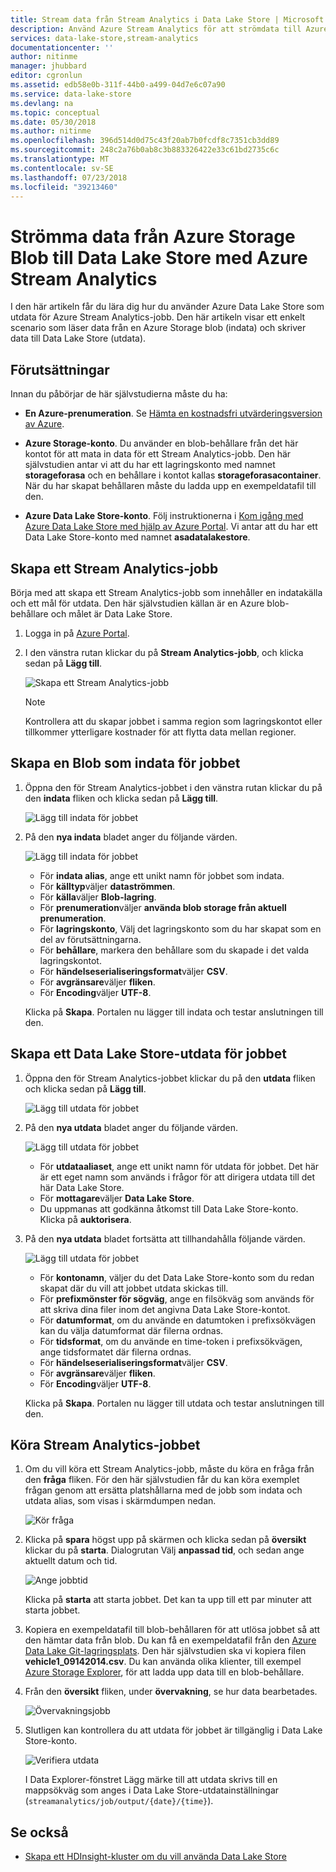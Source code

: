 ```yaml
---
title: Stream data från Stream Analytics i Data Lake Store | Microsoft Docs
description: Använd Azure Stream Analytics för att strömdata till Azure Data Lake Store
services: data-lake-store,stream-analytics
documentationcenter: ''
author: nitinme
manager: jhubbard
editor: cgronlun
ms.assetid: edb58e0b-311f-44b0-a499-04d7e6c07a90
ms.service: data-lake-store
ms.devlang: na
ms.topic: conceptual
ms.date: 05/30/2018
ms.author: nitinme
ms.openlocfilehash: 396d514d0d75c43f20ab7b0fcdf8c7351cb3dd89
ms.sourcegitcommit: 248c2a76b0ab8c3b883326422e33c61bd2735c6c
ms.translationtype: MT
ms.contentlocale: sv-SE
ms.lasthandoff: 07/23/2018
ms.locfileid: "39213460"
---
```

# <a name="stream-data-from-azure-storage-blob-into-data-lake-store-using-azure-stream-analytics"></a>Strömma data från Azure Storage Blob till Data Lake Store med Azure Stream Analytics
I den här artikeln får du lära dig hur du använder Azure Data Lake Store som utdata för Azure Stream Analytics-jobb. Den här artikeln visar ett enkelt scenario som läser data från en Azure Storage blob (indata) och skriver data till Data Lake Store (utdata).

## <a name="prerequisites"></a>Förutsättningar
Innan du påbörjar de här självstudierna måste du ha:

* **En Azure-prenumeration**. Se [Hämta en kostnadsfri utvärderingsversion av Azure](https://azure.microsoft.com/pricing/free-trial/).

* **Azure Storage-konto**. Du använder en blob-behållare från det här kontot för att mata in data för ett Stream Analytics-jobb. Den här självstudien antar vi att du har ett lagringskonto med namnet **storageforasa** och en behållare i kontot kallas **storageforasacontainer**. När du har skapat behållaren måste du ladda upp en exempeldatafil till den. 
  
* **Azure Data Lake Store-konto**. Följ instruktionerna i [Kom igång med Azure Data Lake Store med hjälp av Azure Portal](data-lake-store-get-started-portal.md). Vi antar att du har ett Data Lake Store-konto med namnet **asadatalakestore**. 

## <a name="create-a-stream-analytics-job"></a>Skapa ett Stream Analytics-jobb
Börja med att skapa ett Stream Analytics-jobb som innehåller en indatakälla och ett mål för utdata. Den här självstudien källan är en Azure blob-behållare och målet är Data Lake Store.

1. Logga in på [Azure Portal](https://portal.azure.com).

2. I den vänstra rutan klickar du på **Stream Analytics-jobb**, och klicka sedan på **Lägg till**.

    ![Skapa ett Stream Analytics-jobb](./media/data-lake-store-stream-analytics/create.job.png "skapa ett Stream Analytics-jobb")

    > [!NOTE]
    > Kontrollera att du skapar jobbet i samma region som lagringskontot eller tillkommer ytterligare kostnader för att flytta data mellan regioner.
    >

## <a name="create-a-blob-input-for-the-job"></a>Skapa en Blob som indata för jobbet

1. Öppna den för Stream Analytics-jobbet i den vänstra rutan klickar du på den **indata** fliken och klicka sedan på **Lägg till**.

    ![Lägg till indata för jobbet](./media/data-lake-store-stream-analytics/create.input.1.png "Lägg till indata för jobbet")

2. På den **nya indata** bladet anger du följande värden.

    ![Lägg till indata för jobbet](./media/data-lake-store-stream-analytics/create.input.2.png "Lägg till indata för jobbet")

    * För **indata alias**, ange ett unikt namn för jobbet som indata.
    * För **källtyp**väljer **dataströmmen**.
    * För **källa**väljer **Blob-lagring**.
    * För **prenumeration**väljer **använda blob storage från aktuell prenumeration**.
    * För **lagringskonto**, Välj det lagringskonto som du har skapat som en del av förutsättningarna. 
    * För **behållare**, markera den behållare som du skapade i det valda lagringskontot.
    * För **händelseserialiseringsformat**väljer **CSV**.
    * För **avgränsare**väljer **fliken**.
    * För **Encoding**väljer **UTF-8**.

    Klicka på **Skapa**. Portalen nu lägger till indata och testar anslutningen till den.


## <a name="create-a-data-lake-store-output-for-the-job"></a>Skapa ett Data Lake Store-utdata för jobbet

1. Öppna den för Stream Analytics-jobbet klickar du på den **utdata** fliken och klicka sedan på **Lägg till**.

    ![Lägg till utdata för jobbet](./media/data-lake-store-stream-analytics/create.output.1.png "Lägg till utdata för jobbet")

2. På den **nya utdata** bladet anger du följande värden.

    ![Lägg till utdata för jobbet](./media/data-lake-store-stream-analytics/create.output.2.png "Lägg till utdata för jobbet")

    * För **utdataaliaset**, ange ett unikt namn för utdata för jobbet. Det här är ett eget namn som används i frågor för att dirigera utdata till det här Data Lake Store.
    * För **mottagare**väljer **Data Lake Store**.
    * Du uppmanas att godkänna åtkomst till Data Lake Store-konto. Klicka på **auktorisera**.

3. På den **nya utdata** bladet fortsätta att tillhandahålla följande värden.

    ![Lägg till utdata för jobbet](./media/data-lake-store-stream-analytics/create.output.3.png "Lägg till utdata för jobbet")

    * För **kontonamn**, väljer du det Data Lake Store-konto som du redan skapat där du vill att jobbet utdata skickas till.
    * För **prefixmönster för sögväg**, ange en filsökväg som används för att skriva dina filer inom det angivna Data Lake Store-kontot.
    * För **datumformat**, om du använde en datumtoken i prefixsökvägen kan du välja datumformat där filerna ordnas.
    * För **tidsformat**, om du använde en time-token i prefixsökvägen, ange tidsformatet där filerna ordnas.
    * För **händelseserialiseringsformat**väljer **CSV**.
    * För **avgränsare**väljer **fliken**.
    * För **Encoding**väljer **UTF-8**.
    
    Klicka på **Skapa**. Portalen nu lägger till utdata och testar anslutningen till den.
    
## <a name="run-the-stream-analytics-job"></a>Köra Stream Analytics-jobbet

1. Om du vill köra ett Stream Analytics-jobb, måste du köra en fråga från den **fråga** fliken. För den här självstudien får du kan köra exemplet frågan genom att ersätta platshållarna med de jobb som indata och utdata alias, som visas i skärmdumpen nedan.

    ![Kör fråga](./media/data-lake-store-stream-analytics/run.query.png "Kör fråga")

2. Klicka på **spara** högst upp på skärmen och klicka sedan på **översikt** klickar du på **starta**. Dialogrutan Välj **anpassad tid**, och sedan ange aktuellt datum och tid.

    ![Ange jobbtid](./media/data-lake-store-stream-analytics/run.query.2.png "ange jobbtid")

    Klicka på **starta** att starta jobbet. Det kan ta upp till ett par minuter att starta jobbet.

3. Kopiera en exempeldatafil till blob-behållaren för att utlösa jobbet så att den hämtar data från blob. Du kan få en exempeldatafil från den [Azure Data Lake Git-lagringsplats](https://github.com/Azure/usql/tree/master/Examples/Samples/Data/AmbulanceData/Drivers.txt). Den här självstudien ska vi kopiera filen **vehicle1_09142014.csv**. Du kan använda olika klienter, till exempel [Azure Storage Explorer](http://storageexplorer.com/), för att ladda upp data till en blob-behållare.

4. Från den **översikt** fliken, under **övervakning**, se hur data bearbetades.

    ![Övervakningsjobb](./media/data-lake-store-stream-analytics/run.query.3.png "Övervakningsjobb")

5. Slutligen kan kontrollera du att utdata för jobbet är tillgänglig i Data Lake Store-konto. 

    ![Verifiera utdata](./media/data-lake-store-stream-analytics/run.query.4.png "verifiera utdata")

    I Data Explorer-fönstret Lägg märke till att utdata skrivs till en mappsökväg som anges i Data Lake Store-utdatainställningar (`streamanalytics/job/output/{date}/{time}`).  

## <a name="see-also"></a>Se också
* [Skapa ett HDInsight-kluster om du vill använda Data Lake Store](data-lake-store-hdinsight-hadoop-use-portal.md)
